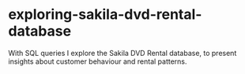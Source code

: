 # exploring-sakila-dvd-rental-database
With SQL queries I explore the Sakila DVD Rental database, to present insights about customer behaviour and rental patterns.
